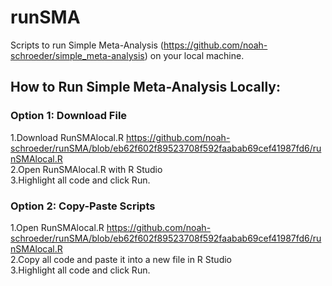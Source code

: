 # runSMA
Scripts to run Simple Meta-Analysis (https://github.com/noah-schroeder/simple_meta-analysis) on your local machine. <br>

## How to Run Simple Meta-Analysis Locally:
### Option 1: Download File
1.Download RunSMAlocal.R https://github.com/noah-schroeder/runSMA/blob/eb62f602f89523708f592faabab69cef41987fd6/runSMAlocal.R <br>
2.Open RunSMAlocal.R with R Studio<br>
3.Highlight all code and click Run. <br>
### Option 2: Copy-Paste Scripts
1.Open RunSMAlocal.R https://github.com/noah-schroeder/runSMA/blob/eb62f602f89523708f592faabab69cef41987fd6/runSMAlocal.R <br>
2.Copy all code and paste it into a new file in R Studio<br>
3.Highlight all code and click Run. 
